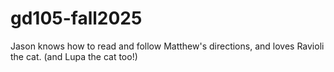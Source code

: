 # gd105-fall2025
Jason knows how to read and follow Matthew's directions, and loves Ravioli the cat. (and Lupa the cat too!)
